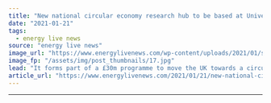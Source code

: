 ```yaml
---
title: "New national circular economy research hub to be based at University of Exeter"
date: "2021-01-21"
tags: 
  - energy live news
source: "energy live news"
image_url: "https://www.energylivenews.com/wp-content/uploads/2021/01/shutterstock_1502090543.jpg"
image_fp: "/assets/img/post_thumbnails/17.jpg"
lead: "It forms part of a £30m programme to move the UK towards a circular economy, in which waste products and materials are reused, repaired or recycled to extend their lifecycle "
article_url: "https://www.energylivenews.com/2021/01/21/new-national-circular-economy-research-hub-to-be-based-at-university-of-exeter/"
---
```


---
